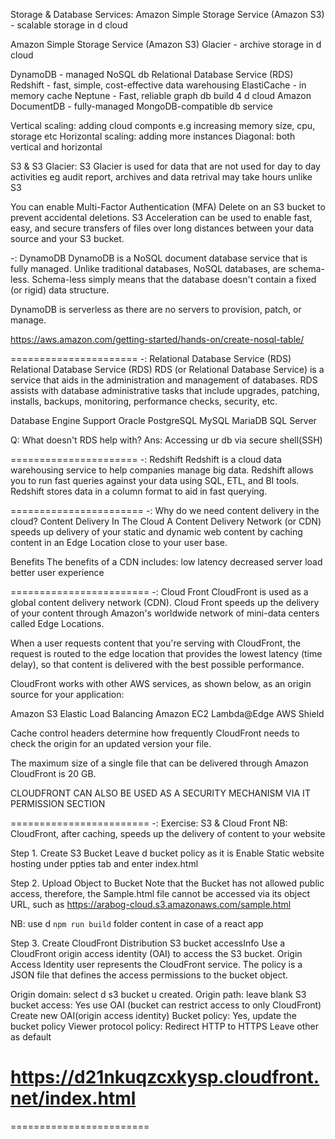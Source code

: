 Storage & Database Services:
Amazon Simple Storage Service (Amazon S3) - scalable storage in d cloud

Amazon Simple Storage Service (Amazon S3) Glacier - archive storage in d cloud

DynamoDB - managed NoSQL db
Relational Database Service (RDS)
Redshift - fast, simple, cost-effective data warehousing
ElastiCache - in memory cache
Neptune - Fast, reliable graph db build 4 d cloud
Amazon DocumentDB - fully-managed MongoDB-compatible db service 

Vertical scaling: adding cloud componts e.g increasing memory size, 
cpu, storage etc
Horizontal scaling: adding more instances
Diagonal: both vertical and horizontal

S3 & S3 Glacier:
S3 Glacier is used for data that are not used for day to day activities eg audit report, archives and data retrival may take hours unlike S3 

You can enable Multi-Factor Authentication (MFA) Delete on an S3 bucket to prevent accidental deletions.
S3 Acceleration can be used to enable fast, easy, and secure transfers of files over long distances between your data source and your S3 bucket.

-: DynamoDB
DynamoDB is a NoSQL document database service that is fully managed. Unlike traditional databases, NoSQL databases, are schema-less. Schema-less simply means that the database doesn't contain a fixed (or rigid) data structure.

DynamoDB is serverless as there are no servers to provision, patch, or manage.

https://aws.amazon.com/getting-started/hands-on/create-nosql-table/


======================
-: Relational Database Service (RDS)
Relational Database Service (RDS)
RDS (or Relational Database Service) is a service that aids in the administration and management of databases. RDS assists with database administrative tasks that include upgrades, patching, installs, backups, monitoring, performance checks, security, etc.

Database Engine Support
Oracle
PostgreSQL
MySQL
MariaDB
SQL Server

Q: What doesn't RDS help with?
Ans: Accessing ur db via secure shell(SSH)

======================
-: Redshift
Redshift is a cloud data warehousing service to help companies manage big data. Redshift allows you to run fast queries against your data using SQL, ETL, and BI tools. Redshift stores data in a column format to aid in fast querying.

=======================
-: Why do we need content delivery in the cloud?
Content Delivery In The Cloud
A Content Delivery Network (or CDN) speeds up delivery of your static and dynamic web content by caching content in an Edge Location close to your user base.

Benefits
The benefits of a CDN includes:
low latency
decreased server load
better user experience

========================
-: Cloud Front
CloudFront is used as a global content delivery network (CDN). Cloud Front speeds up the delivery of your content through Amazon's worldwide network of mini-data centers called Edge Locations.

When a user requests content that you're serving with CloudFront, the request is routed to the edge location that provides the lowest latency (time delay), so that content is delivered with the best possible performance.

CloudFront works with other AWS services, as shown below, as an origin source for your application:

Amazon S3
Elastic Load Balancing
Amazon EC2
Lambda@Edge
AWS Shield

Cache control headers determine how frequently CloudFront needs to check the origin for an updated version your file.

The maximum size of a single file that can be delivered through Amazon CloudFront is 20 GB.

CLOUDFRONT CAN ALSO BE USED AS A SECURITY MECHANISM VIA IT PERMISSION SECTION

========================
-: Exercise: S3 & Cloud Front
NB: CloudFront, after caching, speeds up the delivery of content to your website

Step 1. Create S3 Bucket
Leave d bucket policy as it is
Enable Static website hosting under ppties tab and enter index.html

Step 2. Upload Object to Bucket
Note that the Bucket has not allowed public access, therefore, the Sample.html 
file cannot be accessed via its object URL, such as 
https://arabog-cloud.s3.amazonaws.com/sample.html

NB: use d `npm run build` folder content in case of a react app  

Step 3. Create CloudFront Distribution
S3 bucket accessInfo
Use a CloudFront origin access identity (OAI) to access the S3 bucket.
Origin Access Identity user represents the CloudFront service. The policy 
is a JSON file that defines the access permissions to the bucket object.

Origin domain: select d s3 bucket u created.
Origin path: leave blank
S3 bucket access: Yes use OAI (bucket can restrict access to only CloudFront)
Create new OAI(origin access identity)
Bucket policy: Yes, update the bucket policy
Viewer protocol policy: Redirect HTTP to HTTPS
Leave other as default

https://d21nkuqzcxkysp.cloudfront.net/index.html
========================



========================
